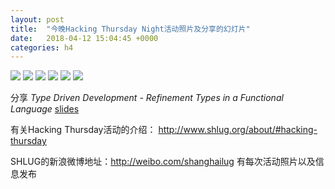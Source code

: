 ```yaml
---
layout: post
title:  "今晚Hacking Thursday Night活动照片及分享的幻灯片"
date:   2018-04-12 15:04:45 +0000
categories: h4
---
```


[<img src='https://raw.githubusercontent.com/shanghailug/res2018/master/i412.h4/1197005888.240x160.jpg'>](https://raw.githubusercontent.com/shanghailug/res2018/master/i412.h4/1197005888.jpg)
[<img src='https://raw.githubusercontent.com/shanghailug/res2018/master/i412.h4/1353740219.240x160.jpg'>](https://raw.githubusercontent.com/shanghailug/res2018/master/i412.h4/1353740219.jpg)
[<img src='https://raw.githubusercontent.com/shanghailug/res2018/master/i412.h4/1576617196.240x160.jpg'>](https://raw.githubusercontent.com/shanghailug/res2018/master/i412.h4/1576617196.jpg)
[<img src='https://raw.githubusercontent.com/shanghailug/res2018/master/i412.h4/325428732.240x160.jpg'>](https://raw.githubusercontent.com/shanghailug/res2018/master/i412.h4/325428732.jpg)
[<img src='https://raw.githubusercontent.com/shanghailug/res2018/master/i412.h4/38030613.240x160.jpg'>](https://raw.githubusercontent.com/shanghailug/res2018/master/i412.h4/38030613.jpg)
[<img src='https://raw.githubusercontent.com/shanghailug/res2018/master/i412.h4/950651533.240x160.jpg'>](https://raw.githubusercontent.com/shanghailug/res2018/master/i412.h4/950651533.jpg)


分享 _Type Driven Development - Refinement Types in a Functional Language_ [slides](https://gist.github.com/yaroot/408261ed49693bc9a2bff3c615400588/raw/f7f11b6ffff0f92fbcd776e1268d4f953febd228/refined-types.pdf)


有关Hacking Thursday活动的介绍：
http://www.shlug.org/about/#hacking-thursday

SHLUG的新浪微博地址：http://weibo.com/shanghailug 有每次活动照片以及信息发布


